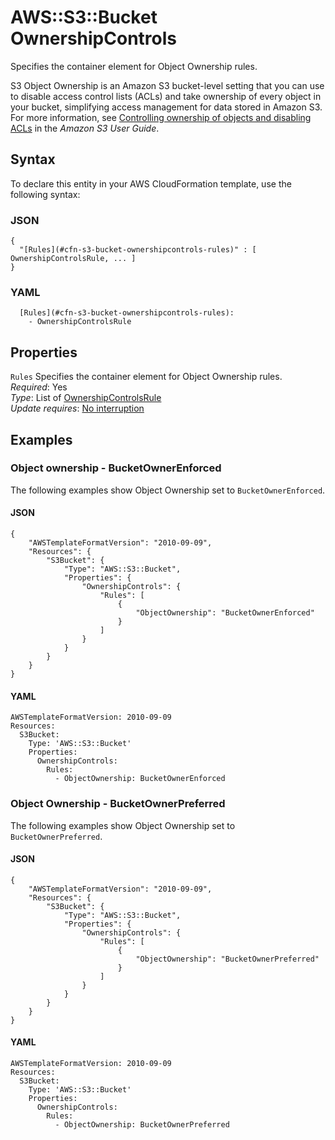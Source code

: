 # AWS::S3::Bucket OwnershipControls<a name="aws-properties-s3-bucket-ownershipcontrols"></a>

Specifies the container element for Object Ownership rules\.

S3 Object Ownership is an Amazon S3 bucket\-level setting that you can use to disable access control lists \(ACLs\) and take ownership of every object in your bucket, simplifying access management for data stored in Amazon S3\. For more information, see [Controlling ownership of objects and disabling ACLs](https://docs.aws.amazon.com/AmazonS3/latest/userguide/about-object-ownership.html) in the _Amazon S3 User Guide_\.

## Syntax<a name="aws-properties-s3-bucket-ownershipcontrols-syntax"></a>

To declare this entity in your AWS CloudFormation template, use the following syntax:

### JSON<a name="aws-properties-s3-bucket-ownershipcontrols-syntax.json"></a>

```
{
  "[Rules](#cfn-s3-bucket-ownershipcontrols-rules)" : [ OwnershipControlsRule, ... ]
}
```

### YAML<a name="aws-properties-s3-bucket-ownershipcontrols-syntax.yaml"></a>

```
  [Rules](#cfn-s3-bucket-ownershipcontrols-rules):
    - OwnershipControlsRule
```

## Properties<a name="aws-properties-s3-bucket-ownershipcontrols-properties"></a>

`Rules` <a name="cfn-s3-bucket-ownershipcontrols-rules"></a>
Specifies the container element for Object Ownership rules\.  
_Required_: Yes  
_Type_: List of [OwnershipControlsRule](aws-properties-s3-bucket-ownershipcontrolsrule.md)  
_Update requires_: [No interruption](https://docs.aws.amazon.com/AWSCloudFormation/latest/UserGuide/using-cfn-updating-stacks-update-behaviors.html#update-no-interrupt)

## Examples<a name="aws-properties-s3-bucket-ownershipcontrols--examples"></a>

### Object ownership \- BucketOwnerEnforced<a name="aws-properties-s3-bucket-ownershipcontrols--examples--Object_ownership_-_BucketOwnerEnforced"></a>

The following examples show Object Ownership set to `BucketOwnerEnforced`\.

#### JSON<a name="aws-properties-s3-bucket-ownershipcontrols--examples--Object_ownership_-_BucketOwnerEnforced--json"></a>

```
{
    "AWSTemplateFormatVersion": "2010-09-09",
    "Resources": {
        "S3Bucket": {
            "Type": "AWS::S3::Bucket",
            "Properties": {
                "OwnershipControls": {
                    "Rules": [
                        {
                            "ObjectOwnership": "BucketOwnerEnforced"
                        }
                    ]
                }
            }
        }
    }
}
```

#### YAML<a name="aws-properties-s3-bucket-ownershipcontrols--examples--Object_ownership_-_BucketOwnerEnforced--yaml"></a>

```
AWSTemplateFormatVersion: 2010-09-09
Resources:
  S3Bucket:
    Type: 'AWS::S3::Bucket'
    Properties:
      OwnershipControls:
        Rules:
          - ObjectOwnership: BucketOwnerEnforced
```

### Object Ownership \- BucketOwnerPreferred<a name="aws-properties-s3-bucket-ownershipcontrols--examples--Object_Ownership_-_BucketOwnerPreferred"></a>

The following examples show Object Ownership set to `BucketOwnerPreferred`\.

#### JSON<a name="aws-properties-s3-bucket-ownershipcontrols--examples--Object_Ownership_-_BucketOwnerPreferred--json"></a>

```
{
    "AWSTemplateFormatVersion": "2010-09-09",
    "Resources": {
        "S3Bucket": {
            "Type": "AWS::S3::Bucket",
            "Properties": {
                "OwnershipControls": {
                    "Rules": [
                        {
                            "ObjectOwnership": "BucketOwnerPreferred"
                        }
                    ]
                }
            }
        }
    }
}
```

#### YAML<a name="aws-properties-s3-bucket-ownershipcontrols--examples--Object_Ownership_-_BucketOwnerPreferred--yaml"></a>

```
AWSTemplateFormatVersion: 2010-09-09
Resources:
  S3Bucket:
    Type: 'AWS::S3::Bucket'
    Properties:
      OwnershipControls:
        Rules:
          - ObjectOwnership: BucketOwnerPreferred
```
